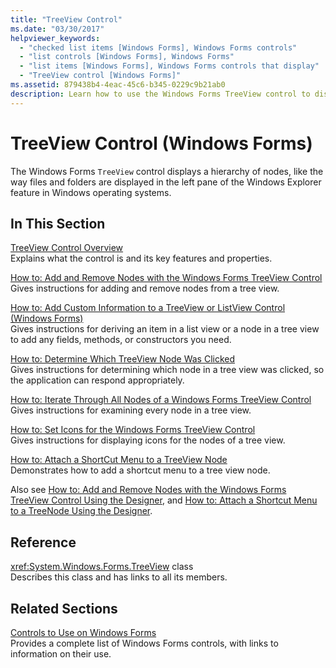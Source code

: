 ```yaml
---
title: "TreeView Control"
ms.date: "03/30/2017"
helpviewer_keywords: 
  - "checked list items [Windows Forms], Windows Forms controls"
  - "list controls [Windows Forms], Windows Forms"
  - "list items [Windows Forms], Windows Forms controls that display"
  - "TreeView control [Windows Forms]"
ms.assetid: 879438b4-4eac-45c6-b345-0229c9b21ab0
description: Learn how to use the Windows Forms TreeView control to display a hierarchy of nodes, along with supporting links.
---
```

# TreeView Control (Windows Forms)
The Windows Forms `TreeView` control displays a hierarchy of nodes, like the way files and folders are displayed in the left pane of the Windows Explorer feature in Windows operating systems.  
  
## In This Section  
 [TreeView Control Overview](treeview-control-overview-windows-forms.md)  
 Explains what the control is and its key features and properties.  
  
 [How to: Add and Remove Nodes with the Windows Forms TreeView Control](how-to-add-and-remove-nodes-with-the-windows-forms-treeview-control.md)  
 Gives instructions for adding and remove nodes from a tree view.  
  
 [How to: Add Custom Information to a TreeView or ListView Control (Windows Forms)](add-custom-information-to-a-treeview-or-listview-control-wf.md)  
 Gives instructions for deriving an item in a list view or a node in a tree view to add any fields, methods, or constructors you need.  
  
 [How to: Determine Which TreeView Node Was Clicked](how-to-determine-which-treeview-node-was-clicked-windows-forms.md)  
 Gives instructions for determining which node in a tree view was clicked, so the application can respond appropriately.  
  
 [How to: Iterate Through All Nodes of a Windows Forms TreeView Control](how-to-iterate-through-all-nodes-of-a-windows-forms-treeview-control.md)  
 Gives instructions for examining every node in a tree view.  
  
 [How to: Set Icons for the Windows Forms TreeView Control](how-to-set-icons-for-the-windows-forms-treeview-control.md)  
 Gives instructions for displaying icons for the nodes of a tree view.  
  
 [How to: Attach a ShortCut Menu to a TreeView Node](how-to-attach-a-shortcut-menu-to-a-treeview-node.md)  
 Demonstrates how to add a shortcut menu to a tree view node.  

Also see [How to: Add and Remove Nodes with the Windows Forms TreeView Control Using the Designer](add-and-remove-nodes-with-wf-treeview-control-using-the-designer.md), and [How to: Attach a Shortcut Menu to a TreeNode Using the Designer](how-to-attach-a-shortcut-menu-to-a-treenode-using-the-designer.md).  
  
## Reference  
 <xref:System.Windows.Forms.TreeView> class  
 Describes this class and has links to all its members.  
  
## Related Sections  
 [Controls to Use on Windows Forms](controls-to-use-on-windows-forms.md)  
 Provides a complete list of Windows Forms controls, with links to information on their use.
